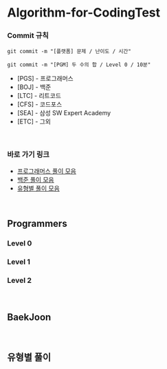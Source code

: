 # Algorithm-for-CodingTest

### Commit 규칙

```
git commit -m "[플랫폼] 문제 / 난이도 / 시간"
```

```
git commit -m "[PGM] 두 수의 합 / Level 0 / 10분"
```

- [PGS] - 프로그래머스
- [BOJ] - 백준
- [LTC] - 리트코드
- [CFS] - 코드포스
- [SEA] - 삼성 SW Expert Academy
- [ETC] - 그외

<br />

### 바로 가기 링크

- [프로그래머스 풀이 모음](#Programmers)
- [백준 풀이 모음](#BeakJoon)
- [유형별 풀이 모음](#유형별-풀이)

<br />

## Programmers

### Level 0

### Level 1

### Level 2

<br />

## BaekJoon

<br />

## 유형별 풀이
